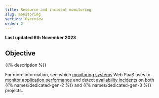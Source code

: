 ```yaml
---
title: Resource and incident monitoring
slug: monitoring
section: Overview
order: 2
---
```


**Last updated 6th November 2023**



## Objective  

{{% description %}}

For more information, see which [monitoring systems](../../dedicated-gen-3/monitoring.md) Web PaaS uses to [monitor application performance](../../dedicated-gen-3/monitoring.md#application-performance-monitoring)
and detect [availability incidents](../../dedicated-gen-3/monitoring.md#availability-incident-handling-procedure)
on both {{% names/dedicated-gen-2 %}} and {{% names/dedicated-gen-3 %}} projects.

